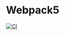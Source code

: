 # Webpack5

[![CI](https://github.com/stormozov/ahj-dom/actions/workflows/CI.yml/badge.svg)](https://github.com/stormozov/ahj-dom/actions/workflows/CI.yml)
